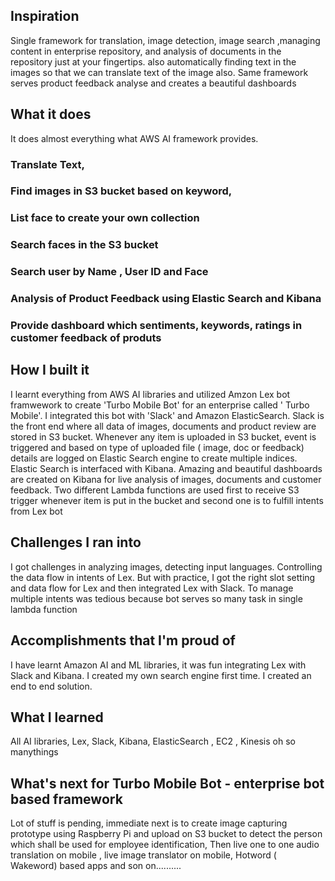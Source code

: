 ## Inspiration
Single framework for translation, image detection, image search ,managing content in enterprise repository, and analysis of documents in the repository  just at your fingertips. also automatically finding text in the images so that we can translate text of the image also. Same framework serves product feedback analyse and creates a beautiful dashboards 

## What it does
It does almost everything what AWS AI framework provides.
### Translate Text,
### Find images in S3 bucket based on keyword,
### List face to create your own collection
### Search faces in the S3 bucket
### Search user by Name , User ID and Face
### Analysis of Product Feedback using Elastic Search and Kibana
### Provide dashboard which sentiments, keywords, ratings in customer feedback of produts

## How I built it

I learnt everything from AWS AI  libraries and utilized Amzon Lex bot framwework to create 'Turbo Mobile Bot'  for an enterprise called ' Turbo Mobile'. I integrated this bot with 'Slack' and Amazon ElasticSearch. Slack is the front end where all data of images, documents and product review are stored in S3 bucket. Whenever any item is uploaded in S3 bucket, event is triggered and based on type of uploaded file ( image, doc or feedback) details are logged on Elastic Search engine to create multiple indices. Elastic Search is interfaced with Kibana. Amazing and beautiful dashboards are created on Kibana for live analysis of images, documents and customer feedback.
Two different Lambda functions are used first to receive S3 trigger whenever item is  put in the bucket and second one is to fulfill intents from Lex bot

## Challenges I ran into
I got challenges in analyzing images, detecting input languages. Controlling the data flow in intents of Lex. But with practice, I got the right slot setting and data flow for Lex and then integrated Lex with Slack. To manage multiple intents was tedious because bot serves so many task in single lambda function

## Accomplishments that I'm proud of
I have learnt Amazon AI and ML libraries, it was fun integrating Lex with Slack and Kibana. I created my own search engine first time. I created an end to end solution.

## What I learned
All AI libraries, Lex, Slack, Kibana, ElasticSearch , EC2 , Kinesis oh so manythings

## What's next for Turbo Mobile Bot - enterprise bot based framework
Lot of stuff is pending, immediate next is to create image capturing prototype using Raspberry Pi and upload on S3 bucket to detect the person which shall be used for employee identification, Then live one to one audio translation
on mobile , live image translator on mobile, Hotword ( Wakeword) based apps and son on..........
